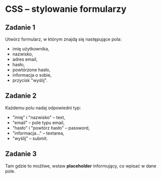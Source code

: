 # CSS &ndash; stylowanie formularzy

## Zadanie 1
Utwórz formularz, w którym znajdą się następujące pola:
* imię użytkownika,
* nazwisko,
* adres email,
* hasło,
* powtórzone hasło,
* informacja o sobie,
* przycisk "wyślij".

## Zadanie 2
Każdemu polu nadaj odpowiedni typ:
* "imię" i "nazwisko" &ndash; text,
* "email" &ndash; pole typu email,
* "hasło" i "powtórz hasło" &ndash; password,
* "informacja..." &ndash; textarea,
* "wyślij" &ndash; submit.

## Zadanie 3
Tam gdzie to możliwe, wstaw **placeholder** informujący, co wpisać w dane pole.
